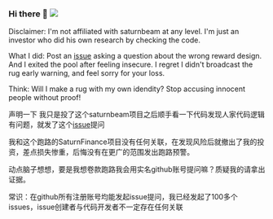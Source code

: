 ### Hi there 👋 ![](https://d.py3.io/blank.gif?from=github)

Disclaimer: I'm not affiliated with saturnbeam at any level. I'm just an investor who did his own research by checking the code.

What I did: Post an [issue](https://github.com/SaturnFinance/saturn-protocol/issues/1) asking a question about the wrong reward design.
And I exited the pool after feeling insecure. I regret I didn't broadcast the rug early warning, and feel sorry for your loss.

Think: Will I make a rug with my own idendity? Stop accusing innocent people without proof!

声明一下 我只是投了这个saturnbeam项目之后顺手看一下代码发现人家代码逻辑有问题，就发了这个[issue](https://github.com/SaturnFinance/saturn-protocol/issues/1)提问

我和这个跑路的SaturnFinance项目没有任何关联，在发现风险后就撤出了我的投资，差点损失惨重，后悔没有在更广的范围发出跑路预警。

动点脑子想想，要是我想卷款跑路我会用实名github账号提问嘛？质疑我的请拿出证据。

常识：在github所有注册账号均能发起issue提问，我已经发起了100多个issues，issue创建者与代码开发者不一定存在任何关联

<!--
**zjuchenyuan/zjuchenyuan** is a ✨ _special_ ✨ repository because its `README.md` (this file) appears on your GitHub profile.

Here are some ideas to get you started:

- 🔭 I’m currently working on ...
- 🌱 I’m currently learning ...
- 👯 I’m looking to collaborate on ...
- 🤔 I’m looking for help with ...
- 💬 Ask me about ...
- 📫 How to reach me: ...
- 😄 Pronouns: ...
- ⚡ Fun fact: ...
-->

